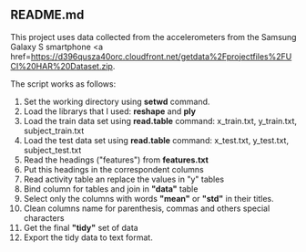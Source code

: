 ## README.md

This project uses data collected from the accelerometers from the Samsung Galaxy S smartphone <a href=https://d396qusza40orc.cloudfront.net/getdata%2Fprojectfiles%2FUCI%20HAR%20Dataset.zip</a>.

The script works as follows:
<ol>
<li>Set the working directory using <b>setwd</b> command.</li>
<li>Load the librarys that I used: <b>reshape</b> and <b>ply</b></li>

<li>Load the train data set using <b>read.table</b> command: x_train.txt, y_train.txt, subject_train.txt</li>

<li>Load the test data set using <b>read.table</b> command:
 x_test.txt, y_test.txt, subject_test.txt
</li>

<li>Read the headings ("features") from <b>features.txt</b></li>
<li>Put this headings in the correspondent columns</li>
<li>Read activity table an replace the values in "y" tables</li>
<li>Bind column for tables and join in <b>"data"</b> table</li>
<li>Select only the columns with words <b>"mean"</b> or <b>"std"</b> in their titles.</li>
<li>Clean columns name for parenthesis, commas and others special characters</li>
<li>Get the final <b>"tidy"</b> set of data</li>
<li>Export the tidy data to text format.</li>
</ol>